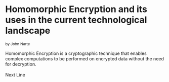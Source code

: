 # Homomorphic Encryption and its uses in the current technological landscape
<sub>by John Narte</sub>

Homomorphic Encryption is a cryptographic technique that enables complex computations to be performed on encrypted data without the need for decryption.
<br/><br/>
Next Line
